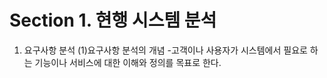 # Section 1. 현행 시스템 분석

1. 요구사항 분석
   (1)요구사항 분석의 개념
   -고객이나 사용자가 시스템에서 필요로 하는 기능이나 서비스에 대한 이해와 정의를 목표로 한다.
